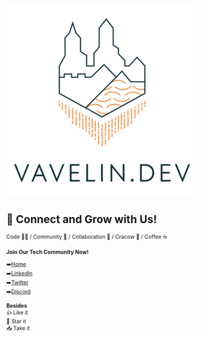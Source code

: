 ![Vavelin.dev Logo](profile/images/vavelin.png)

# 🌱 Connect and Grow with Us! 
Code 👨‍💻 / Community 👥 / Collaboration 🤝 /  Cracow 🏰 / Coffee ☕\
\
**Join Our Tech Community Now!**

➡️[Home](https://home.vavelin.dev/) \
➡️[LinkedIn](https://www.linkedin.com/company/vavelin-dev/) \
➡️[Twitter](https://twitter.com/VavelinDev) \
➡️[Discord](https://discord.gg/TBTxKvCuJr)

**Besides** \
👍 Like it\
🌠 Star it\
📥 Take it
